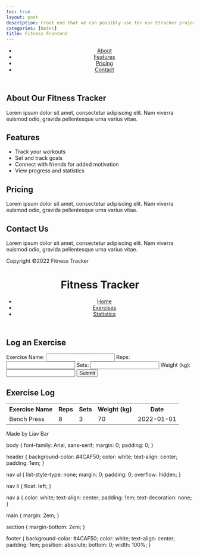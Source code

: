 ```yaml
---
toc: true
layout: post
description: Front end that we can possibly use for our Etracker project
categories: [Notes]
title: Fitness Frontend
---
```


<html>
  <head>
    <title>Fitness Tracker</title>
  </head>
  <body>
    <header>
      <nav>
        <ul>
          <li><a href="#about">About</a></li>
          <li><a href="#features">Features</a></li>
          <li><a href="#pricing">Pricing</a></li>
          <li><a href="#contact">Contact</a></li>
        </ul>
      </nav>
    </header>
    <main>
      <section id="about">
        <h1>About Our Fitness Tracker</h1>
        <p>Lorem ipsum dolor sit amet, consectetur adipiscing elit. Nam viverra euismod odio, gravida pellentesque urna varius vitae.</p>
      </section>
      <section id="features">
        <h1>Features</h1>
        <ul>
          <li>Track your workouts</li>
          <li>Set and track goals</li>
          <li>Connect with friends for added motivation</li>
          <li>View progress and statistics</li>
        </ul>
      </section>
      <section id="pricing">
        <h1>Pricing</h1>
        <p>Lorem ipsum dolor sit amet, consectetur adipiscing elit. Nam viverra euismod odio, gravida pellentesque urna varius vitae.</p>
      </section>
      <section id="contact">
        <h1>Contact Us</h1>
        <p>Lorem ipsum dolor sit amet, consectetur adipiscing elit. Nam viverra euismod odio, gravida pellentesque urna varius vitae.</p>
      </section>
    </main>
    <footer>
      <p>Copyright ©2022 Fitness Tracker</p>
    </footer>
  </body>
</html>

<head>
  <title>Fitness Tracker</title>
  <link rel="stylesheet" type="text/css" href="style.css">
</head>
<body>
  <header>
    <h1>Fitness Tracker</h1>
    <nav>
      <ul>
        <li><a href="#">Home</a></li>
        <li><a href="#">Exercises</a></li>
        <li><a href="#">Statistics</a></li>
      </ul>
    </nav>
  </header>
  <main>
    <section id="exercise-form">
      <h2>Log an Exercise</h2>
      <form>
        <label for="exercise-name">Exercise Name:</label>
        <input type="text" id="exercise-name" name="exercise-name">
        <label for="reps">Reps:</label>
        <input type="number" id="reps" name="reps">
        <label for="sets">Sets:</label>
        <input type="number" id="sets" name="sets">
        <label for="weight">Weight (kg):</label>
        <input type="number" id="weight" name="weight">
        <button type="submit">Submit</button>
      </form>
    </section>
    <section id="exercise-log">
      <h2>Exercise Log</h2>
      <table>
        <tr>
          <th>Exercise Name</th>
          <th>Reps</th>
          <th>Sets</th>
          <th>Weight (kg)</th>
          <th>Date</th>
        </tr>
        <tr>
          <td>Bench Press</td>
          <td>8</td>
          <td>3</td>
          <td>70</td>
          <td>2022-01-01</td>
        </tr>
      </table>
    </section>
  </main>
  <footer>
    <p>Made by Liav Bar</p>
  </footer>
  <script src="main.js"></script>
</body>
</html>

body {
  font-family: Arial, sans-serif;
  margin: 0;
  padding: 0;
}

header {
  background-color: #4CAF50;
  color: white;
  text-align: center;
  padding: 1em;
}

nav ul {
  list-style-type: none;
  margin: 0;
  padding: 0;
  overflow: hidden;
}

nav li {
  float: left;
}

nav a {
  color: white;
  text-align: center;
  padding: 1em;
  text-decoration: none;
}

main {
  margin: 2em;
}

section {
  margin-bottom: 2em;
}

footer {
  background-color: #4CAF50;
  color: white;
  text-align: center;
  padding: 1em;
  position: absolute;
  bottom: 0;
  width: 100%;
}

